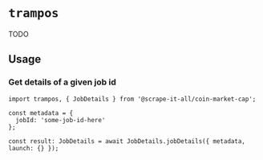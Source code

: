 # `trampos`

TODO

## Usage

### Get details of a given job id
```
import trampos, { JobDetails } from '@scrape-it-all/coin-market-cap';

const metadata = {
  jobId: 'some-job-id-here'
};

const result: JobDetails = await JobDetails.jobDetails({ metadata, launch: {} });
```
